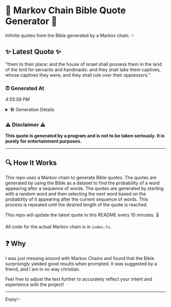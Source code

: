 # 📖 Markov Chain Bible Quote Generator 📖

Infinite quotes from the Bible generated by a Markov chain. ✨

## ✨ Latest Quote ✨
"them to their place: and the house of israel shall possess them in the land of the lord for servants and handmaids: and they shall take them captives, whose captives they were; and they shall rule over their oppressors."

### ⏰ Generated At
*4:55:58 PM*

<details>
    <summary>🛠️ Generation Details</summary>
    <p>
        <strong>🌱 Seed:</strong> them<br>
        <strong>🔄 Iterations:</strong> 38<br>
        <strong>📜 Context History:</strong><br>[ them ]: to<br>[ them, to ]: their<br>[ them, to, their ]: place:<br>[ them, to, their, place: ]: and<br>[ them, to, their, place:, and ]: the<br>[ them, to, their, place:, and, the ]: house<br>[ to, their, place:, and, the, house ]: of<br>[ their, place:, and, the, house, of ]: israel<br>[ place:, and, the, house, of, israel ]: shall<br>[ and, the, house, of, israel, shall ]: possess<br>[ the, house, of, israel, shall, possess ]: them<br>[ house, of, israel, shall, possess, them ]: in<br>[ of, israel, shall, possess, them, in ]: the<br>[ israel, shall, possess, them, in, the ]: land<br>[ shall, possess, them, in, the, land ]: of<br>[ possess, them, in, the, land, of ]: the<br>[ them, in, the, land, of, the ]: lord<br>[ in, the, land, of, the, lord ]: for<br>[ the, land, of, the, lord, for ]: servants<br>[ land, of, the, lord, for, servants ]: and<br>[ of, the, lord, for, servants, and ]: handmaids:<br>[ the, lord, for, servants, and, handmaids: ]: and<br>[ lord, for, servants, and, handmaids:, and ]: they<br>[ for, servants, and, handmaids:, and, they ]: shall<br>[ servants, and, handmaids:, and, they, shall ]: take<br>[ and, handmaids:, and, they, shall, take ]: them<br>[ handmaids:, and, they, shall, take, them ]: captives,<br>[ and, they, shall, take, them, captives, ]: whose<br>[ they, shall, take, them, captives,, whose ]: captives<br>[ shall, take, them, captives,, whose, captives ]: they<br>[ take, them, captives,, whose, captives, they ]: were;<br>[ them, captives,, whose, captives, they, were; ]: and<br>[ captives,, whose, captives, they, were;, and ]: they<br>[ whose, captives, they, were;, and, they ]: shall<br>[ captives, they, were;, and, they, shall ]: rule<br>[ they, were;, and, they, shall, rule ]: over<br>[ were;, and, they, shall, rule, over ]: their<br>[ and, they, shall, rule, over, their ]: oppressors.<br>
    </p>
</details>

### ⚠️ Disclaimer ⚠️
**This quote is generated by a program and is not to be taken seriously. It is purely for entertainment purposes.**

---

## 🔍 How It Works

This repo uses a Markov chain to generate Bible quotes. The quotes are generated by using the Bible as a dataset to find the probability of a word appearing after a sequence of words. The quotes are generated by starting with a random word and then selecting the next word based on the probability of it appearing after the current sequence of words. This process is repeated until the desired length of the quote is reached.

This repo will update the latest quote in this README every 10 minutes. ⏳

All code for the actual Markov chain is in `index.ts`.

## ❓ Why

I was just messing around with Markov Chains and found that the Bible surprisingly yielded good results when prompted. 
It was suggested by a friend, and I am in no way christian.

Feel free to adjust the text further to accurately reflect your intent and experience with the project!

---

*Enjoy*✨
